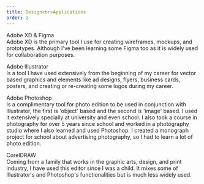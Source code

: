```yaml
---
title: Design<br>Applications
order: 2
---
```


<p><span class="font-light">Adobe XD & Figma</span><br>Adobe XD is the primary tool I use for creating wireframes, mockups, and prototypes. Although I've been learning some Figma too as it is widely used for collaboration <!--sceneries-->purposes<!--, for presenting a project, and for getting feedback-->.</p>

<p><span class="font-light">Adobe Illustrator</span><br>Is a tool I have used extensively from the beginning of my career for vector based graphics and elements like ad designs, flyers, business cards, posters, and creating or re-creating some logos during my career<!--university studies-->.</p>

<p><span class="font-light">Adobe Photoshop</span><br>Is a complimentary tool for photo edition to be used in conjunction with Illustrator, the first is 'object' based and the second is 'image' based. I used it extensively specially at university and even school<!--, but also working and learning in a photography studio-->. I also took a course in photography for over 5 years since school and worked in a photography studio where I also learned and used Photoshop. I created a monograph project for school about advertising photography, so I had to learn a lot of photo edition.

<p><span class="font-light">CorelDRAW</span><br>Coming from a family that works in the graphic arts, design, and print industry, I have used this editor since I was a child<!--, which also-->. It mixes some of Illustrator's and Photoshop's <!--capabilities-->functionalities but is much less widely used.<!-- Instead of watching too many cartoons, I was doing stuff in CorelDRAW.--><!-- While my friends watched cartoons, I was doing stuff in CorelDRAW :)--></p>